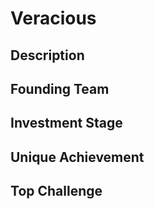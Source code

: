 # Veracious
## Description
## Founding Team
## Investment Stage
## Unique Achievement
## Top Challenge
